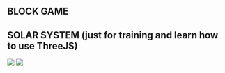 
## BLOCK GAME



## SOLAR SYSTEM (just for training and learn how to use ThreeJS)
![](https://github.com/DamianPyCoder/ThreeJS__Game__Blocks/blob/main/Screenshots/1.png)
![](https://github.com/DamianPyCoder/ThreeJS__Game__Blocks/blob/main/Screenshots/2.png)
